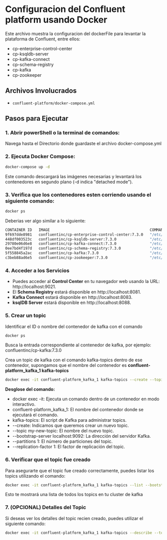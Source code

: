 # Configuracion del Confluent platform usando Docker

Este archivo muestra la configuracion del dockerFile para levantar la plataforma de Confluent, entre ellos:

- cp-enterprise-control-center 
- cp-ksqldb-server               
- cp-kafka-connect               
- cp-schema-registry            
- cp-kafka                       
- cp-zookeeper  

## Archivos Involucrados

- `confluent-platform/docker-compose.yml`

## Pasos para Ejecutar

### 1. Abrir powerShell o la terminal de comandos: 

Navega hasta el Directorio donde guardaste el archivo docker-compose.yml

### 2. Ejecuta Docker Compose:

```bash
docker-compose up -d
```
Este comando descargará las imágenes necesarias y levantará los contenedores en segundo plano (-d indica "detached mode").

### 3. Verifica que los contenedores esten corriendo usando el siguiente comando:

```bash
docker ps
```

Deberias ver algo similar a lo siguiente:

```bash
CONTAINER ID   IMAGE                                             COMMAND                  CREATED          STATUS                      PORTS                              NAMES
9f697dde8981   confluentinc/cp-enterprise-control-center:7.3.0   "/etc/confluent/dock…"   52 minutes ago   Up 52 minutes               0.0.0.0:9021->9021/tcp             confluent-platform-control-center-1
448df003523c   confluentinc/cp-ksqldb-server:7.3.0               "/etc/confluent/dock…"   52 minutes ago   Up 52 minutes               0.0.0.0:8088->8088/tcp             confluent-platform-ksql-server-1
29780e06d6e8   confluentinc/cp-kafka-connect:7.3.0               "/etc/confluent/dock…"   52 minutes ago   Up 52 minutes (unhealthy)   0.0.0.0:8083->8083/tcp, 9092/tcp   confluent-platform-kafka-connect-1
0ee7bd4f197d   confluentinc/cp-schema-registry:7.3.0             "/etc/confluent/dock…"   52 minutes ago   Up 52 minutes               0.0.0.0:8081->8081/tcp             confluent-platform-schema-registry-1
5f558845a2ac   confluentinc/cp-kafka:7.3.0                       "/etc/confluent/dock…"   52 minutes ago   Up 52 minutes               0.0.0.0:9092->9092/tcp             confluent-platform-kafka-1
c3beb88ad6e5   confluentinc/cp-zookeeper:7.3.0                   "/etc/confluent/dock…"   52 minutes ago   Up 52 minutes               2181/tcp, 2888/tcp, 3888/tcp       confluent-platform-zookeeper-1
```


### 4. Acceder a los Servicios

- Puedes acceder al **Control Center** en tu navegador web usando la URL: http://localhost:9021.
- El **Schema Registry** estará disponible en http://localhost:8081.
- **Kafka Connect** estará disponible en http://localhost:8083.
- **ksqlDB Server** estará disponible en http://localhost:8088.

### 5. Crear un topic 

Identificar el ID o nombre del contenedor de kafka con el comando 

```bash
docker ps
```
Busca la entrada correspondiente al contenedor de kafka, por ejemplo: confluentinc/cp-kafka:7.3.0

Crea un topic de kafka con el comando kafka-topics dentro de ese contenedor, supongamos que el nombre del contenedor es **confluent-platform_kafka_1 kafka-topics** 

```bash
docker exec -it confluent-platform_kafka_1 kafka-topics --create --topic my-new-topic --bootstrap-server localhost:9092 --partitions 1 --replication-factor 1
```

**Desglose del comando:**

- docker exec -it: Ejecuta un comando dentro de un contenedor en modo interactivo.
- confluent-platform_kafka_1: El nombre del contenedor donde se ejecutará el comando.
- kafka-topics: El script de Kafka para administrar topics.
- --create: Indicamos que queremos crear un nuevo topic.
- --topic my-new-topic: El nombre del nuevo topic.
- --bootstrap-server localhost:9092: La dirección del servidor Kafka.
- --partitions 1: El número de particiones del topic.
- --replication-factor 1: El factor de replicación del topic.

### 6. Verificar que el topic fue creado

Para asegurarte que el topic fue creado correctamente, puedes listar los topics utilizando el comando:

```bash
docker exec -it confluent-platform_kafka_1 kafka-topics --list --bootstrap-server localhost:9092
```

Esto te mostrará una lista de todos los topics en tu cluster de kafka


### 7. (OPCIONAL) Detalles del Topic
Si deseas ver los detalles del topic recien creado, puedes utilizar el siguiente comando:

```bash
docker exec -it confluent-platform_kafka_1 kafka-topics --describe --topic my-new-topic --bootstrap-server localhost:9092
```